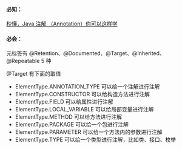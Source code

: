 ####  必知：
[秒懂，Java 注解 （Annotation）你可以这样学](http://blog.csdn.net/briblue/article/details/73824058)
####  必会：
元标签有 @Retention、@Documented、@Target、@Inherited、@Repeatable 5 种

@Target 有下面的取值

* ElementType.ANNOTATION_TYPE 可以给一个注解进行注解
* ElementType.CONSTRUCTOR 可以给构造方法进行注解
* ElementType.FIELD 可以给属性进行注解
* ElementType.LOCAL_VARIABLE 可以给局部变量进行注解
* ElementType.METHOD 可以给方法进行注解
* ElementType.PACKAGE 可以给一个包进行注解
* ElementType.PARAMETER 可以给一个方法内的参数进行注解
* ElementType.TYPE 可以给一个类型进行注解，比如类、接口、枚举